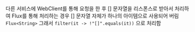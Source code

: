 다른 서비스에 WebClient를 통해 요청을 한 후 [] 문자열을 리스폰스로 받아서 처리하여 Flux를 통해 처리하는 경우 [] 문자열 자체가 하나의 아이템으로 사용되어 버림 `Flux<String>` 그래서 `filter(it -> !"[]".equals(it))` 으로 처리함
